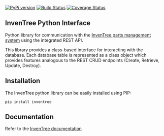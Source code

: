 
[![PyPi version](https://pypip.in/v/inventree/badge.png)](https://pypi.org/project/inventree/) [![Build Status](https://travis-ci.org/inventree/inventree-python.svg?branch=master)](https://travis-ci.org/inventree/inventree-python) [![Coverage Status](https://coveralls.io/repos/github/inventree/inventree-python/badge.svg?branch=master)](https://coveralls.io/github/inventree/inventree-python?branch=master)

## InvenTree Python Interface

Python library for communication with the [InvenTree parts management system](https:///github.com/inventree/inventree) using the integrated REST API.

This library provides a class-based interface for interacting with the database. Each database table is represented as a class object which provides features analogous to the REST CRUD endpoints (Create, Retrieve, Update, Destroy).

## Installation

The InvenTree python library can be easily installed using PIP:

```
pip install inventree
```

## Documentation

Refer to the [InvenTree documentation](https://inventree.github.io/docs/extend/python)
